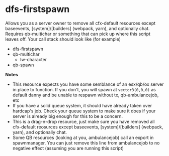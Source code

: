 # dfs-firstspawn
Allows you as a server owner to remove all cfx-default resources except baseevents, [system]/[builders] (webpack, yarn), and optionally chat.
Requires qb-multichar or something that can pick up where this script leaves off. Your call stack should look like (for example)
- dfs-firstspawn
- qb-multichar
  - lw-character
- qb-spawn

**Notes**
- This resource expects you have some semblance of an esx/qb/ox server in place to function. If you don't, you will spawn at `vector3(0,0,0)` as default danny and be unable to respawn without tx, qb-ambulancejob, etc
- If you have a solid queue system, it should have already taken over hardcap's job. Check your queue system to make sure it does if your server is already big enough for this to be a concern.
- This is a drag-n-drop resource, just make sure you have removed all cfx-default reosurces except baseevents, [system]/[builders] (webpack, yarn), and optionally chat.
- Some QB resources (looking at you, ambulancejob) call an export in spawnmanager. You can just remove this line from ambulancejob to no negative effect (assuming you are running this script)
